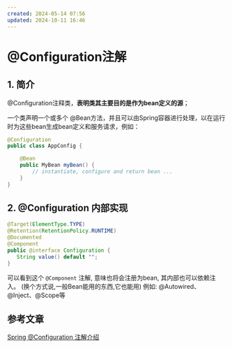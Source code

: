 ```yaml
---
created: 2024-05-14 07:56
updated: 2024-10-11 16:46
---
```

# @Configuration注解

## 1. 简介

@Conﬁguration注释类，**表明类其主要目的是作为bean定义的源**；

一个类声明一个或多个 @Bean方法，并且可以由Spring容器进行处理，以在运行时为这些bean生成bean定义和服务请求，例如：

```java
@Configuration
public class AppConfig {

    @Bean
    public MyBean myBean() {
        // instantiate, configure and return bean ...
    }
}
```

## 2. @Configuration 内部实现

```java
@Target(ElementType.TYPE)
@Retention(RetentionPolicy.RUNTIME)
@Documented
@Component
public @interface Configuration {
   String value() default "";
}
```

可以看到这个 `@Component` 注解, 意味也将会注册为bean, 其内部也可以依赖注入。 (换个方式说,一般Bean能用的东西,它也能用) 例如: @Autowired、@Inject、@Scope等

## 参考文章

[Spring @Configuration 注解介绍](https://www.jianshu.com/p/721c76c1529c)


